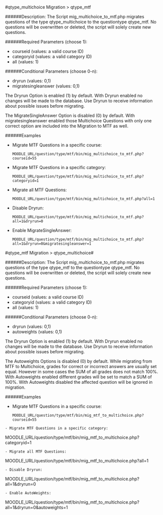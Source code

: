 ﻿#qtype_multichoice Migration > qtype_mtf

######Description:
The Script mig_multichoice_to_mtf.php migrates questions of the type 
qtype_multichoice to the questiontype qtype_mtf. No questions will 
be overwritten or deleted, the script will solely create new questions.

######Required Parameters (choose 1):
 - courseid (values: a valid course ID)
 - categoryid (values: a valid category ID)
 - all (values: 1)

######Conditional Parameters (choose 0-n):
 - dryrun (values: 0,1)
 - migratesingleanswer (values: 0,1)

  The Dryrun Option is enabled (1) by default.
  With Dryrun enabled no changes will be made to the database.
  Use Dryrun to receive information about possible issues before 
  migrating.

  The MigrateSingleAnswer Option is disabled (0) by default.
  With migratesingleanswer enabled those Multichoice Questions 
  with only one correct option are included into the Migration 
  to MTF as well.

######Examples

 - Migrate MTF Questions in a specific course:
   ```
   MOODLE_URL/question/type/mtf/bin/mig_multichoice_to_mtf.php?courseid=55
   ```
 - Migrate MTF Questions in a specific category:
   ```
   MOODLE_URL/question/type/mtf/bin/mig_multichoice_to_mtf.php?categoryid=1
   ```
 - Migrate all MTF Questions:
    ```
   MOODLE_URL/question/type/mtf/bin/mig_multichoice_to_mtf.php?all=1
   ```
 - Disable Dryrun:
   ```
   MOODLE_URL/question/type/mtf/bin/mig_multichoice_to_mtf.php?all=1&dryrun=0
   ```
 - Enable MigrateSingleAnswer:
   ```
   MOODLE_URL/question/type/mtf/bin/mig_multichoice_to_mtf.php?all=1&dryrun=0&migratesingleanswer=1
   ```




#qtype_mtf Migration > qtype_multichoice#

######Description:
The Script mig_multichoice_to_mtf.php migrates questions of the type 
qtype_mtf to the questiontype qtype_mtf. No questions will be overwritten 
or deleted, the script will solely create new questions.

######Required Parameters (choose 1):
 - courseid (values: a valid course ID)
 - categoryid (values: a valid category ID)
 - all (values: 1)

######Conditional Parameters (choose 0-n):
 - dryrun (values: 0,1)
 - autoweights (values: 0,1)

  The Dryrun Option is enabled (1) by default.
  With Dryrun enabled no changes will be made to the database.
  Use Dryrun to receive information about possible issues before 
  migrating.

  The Autoweights Options is disabled (0) by default.
  While migrating from MTF to Multichoice, grades for correct or 
  incorrect answers are usually set equal. However in some cases 
  the SUM of all grades does not match 100%. With Autoweights enabled 
  different grades will be set to match a SUM of 100%. With Autoweights 
  disabled the affected question will be ignored in migration.

######Examples

 - Migrate MTF Questions in a specific course:
   ```
   MOODLE_URL/question/type/mtf/bin/mig_mtf_to_multichoice.php?courseid=55
  ```
 - Migrate MTF Questions in a specific category:
   ```
   MOODLE_URL/question/type/mtf/bin/mig_mtf_to_multichoice.php?categoryid=1
   ```
 - Migrate all MTF Questions:
   ```
   MOODLE_URL/question/type/mtf/bin/mig_mtf_to_multichoice.php?all=1
   ```
 - Disable Dryrun:
   ```
   MOODLE_URL/question/type/mtf/bin/mig_mtf_to_multichoice.php?all=1&dryrun=0
   ```
 - Enable AutoWeights:
   ```
   MOODLE_URL/question/type/mtf/bin/mig_mtf_to_multichoice.php?all=1&dryrun=0&autoweights=1
   ```